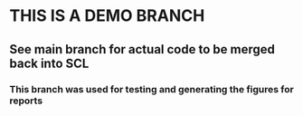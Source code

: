 # THIS IS A DEMO BRANCH
## See main branch for actual code to be merged back into SCL
### This branch was used for testing and generating the figures for reports
